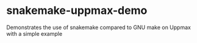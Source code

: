 snakemake-uppmax-demo
=====================

Demonstrates the use of snakemake compared to GNU make on Uppmax with a simple example
